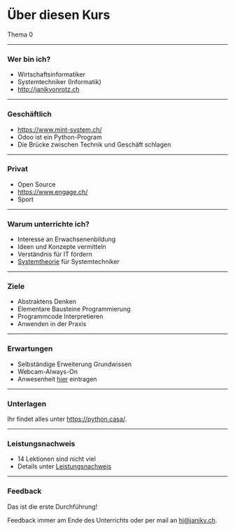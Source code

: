 # Über diesen Kurs

Thema 0

---

### Wer bin ich?

* Wirtschaftsinformatiker
* Systemtechniker (Informatik)
* <http://janikvonrotz.ch>

---

### Geschäftlich

* <https://www.mint-system.ch/>
* Odoo ist ein Python-Program
* Die Brücke zwischen Technik und Geschäft schlagen

---

### Privat

* Open Source
* <https://www.engage.ch/>
* Sport

---

### Warum unterrichte ich?

* Interesse an Erwachsenenbildung
* Ideen und Konzepte vermitteln
* Verständnis für IT fördern
* [Systemtheorie](https://de.wikipedia.org/wiki/Systemtheorie) für Systemtechniker

---

### Ziele

* Abstraktens Denken
* Elementare Bausteine Programmierung
* Programmcode Interpretieren
* Anwenden in der Praxis

---

### Erwartungen

* Selbständige Erweiterung Grundwissen
* Webcam-Always-On
* Anwesenheit [hier](https://moodle.medizintechnik-hf.ch/mod/attendance/manage.php?id=4479) eintragen

---
### Unterlagen

Ihr findet alles unter <https://python.casa/>.

---

### Leistungsnachweis

* 14 Lektionen sind nicht viel
* Details unter [Leistungsnachweis](exam.md)

---

### Feedback

Das ist die erste Durchführung!

Feedback immer am Ende des Unterrichts oder per mail an <hi@janikv.ch>.